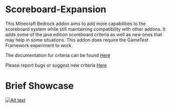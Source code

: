 # Scoreboard-Expansion
 
This Minecraft Bedrock addon aims to add more capabilities to the scoreboard system while still maintaining compatibility with other addons. It adds some of the java edition scoreboard criteria as well as new ones that may help in some situations.
This addon does require the GameTest Framework experiment to work.

The documentation for criteria can be found [Here](packs/BP/docs/criteria.md)

Please report bugs or suggest new criteria [Here](https://github.com/MajestikButter/Scoreboard-Expansion/issues)

# Brief Showcase
[![Alt text](https://img.youtube.com/vi/lnLc0dye8yE/0.jpg)](https://www.youtube.com/watch?v=lnLc0dye8yE)
